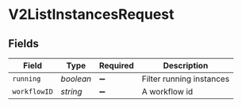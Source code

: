 # V2ListInstancesRequest


## Fields

| Field                    | Type                     | Required                 | Description              |
| ------------------------ | ------------------------ | ------------------------ | ------------------------ |
| `running`                | *boolean*                | :heavy_minus_sign:       | Filter running instances |
| `workflowID`             | *string*                 | :heavy_minus_sign:       | A workflow id            |